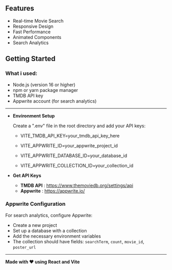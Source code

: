
##  Features

-  Real-time Movie Search 
-  Responsive Design
-  Fast Performance
-  Animated Components
-  Search Analytics

##  Getting Started

### What i used:

- Node.js (version 16 or higher)
- npm or yarn package manager
- TMDB API key
- Appwrite account (for search analytics)


----------
- **Environment Setup**

   Create a ".env" file in the root directory and add your API keys:

  - VITE_TMDB_API_KEY=your_tmdb_api_key_here
  
  - VITE_APPWRITE_ID=your_appwrite_project_id
  
  - VITE_APPWRITE_DATABASE_ID=your_database_id
  
  - VITE_APPWRITE_COLLECTION_ID=your_collection_id
   

- **Get API Keys**

   - **TMDB API** : https://www.themoviedb.org/settings/api
   - **Appwrite** : https://appwrite.io/


### Appwrite Configuration

For search analytics, configure Appwrite:

- Create a new project
- Set up a database with a collection
- Add the necessary environment variables
- The collection should have fields: `searchTerm`, `count`, `movie_id`, `poster_url`

---

**Made with ❤️ using React and Vite**
